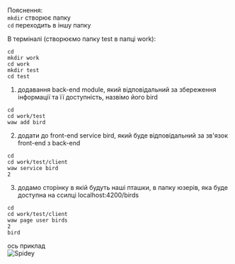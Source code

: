 Пояснення: <br >
`mkdir` створює папку
<br >
`cd` переходить в іншу папку
<br >

В терміналі (створюємо папку test в папці work):
```
cd
mkdir work
cd work
mkdir test
cd test
```

1) додавання back-end module, який відповідальний за збереження інформації та її доступність, назвімо його bird <br>
```
cd
cd work/test
waw add bird
```
2) додати до front-end service bird, який буде відповідальний за зв'язок front-end з back-end <br>
```
cd
cd work/test/client
waw service bird
2
```
3) додамо сторінку в якій будуть наші пташки, в папку юзерів, яка буде доступна на ссилці localhost:4200/birds <br>
```
cd
cd work/test/client
waw page user birds
2
bird
```
ось приклад <br>
![Spidey](https://webart.work/waw/img/wawjs/17.jpg)
<br>
